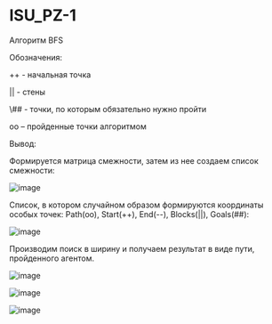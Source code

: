 # ISU_PZ-1
Алгоритм BFS

Обозначения:

++ - начальная точка

|| - стены

\\## - точки, по которым обязательно нужно пройти

оо – пройденные точки алгоритмом

Вывод:

Формируется матрица смежности, затем из нее создаем список смежности:

 ![image](https://user-images.githubusercontent.com/71024367/198890237-c2dcb25f-43af-46cf-a46b-c2a787381bca.png)
 
Список, в котором случайном образом формируются координаты особых точек: Path(oo), Start(++), End(--), Blocks(||), Goals(##):

 ![image](https://user-images.githubusercontent.com/71024367/198890245-25052524-1b11-43a1-b1b6-372e7e94661a.png)
 
Производим поиск в ширину и получаем результат в виде пути, пройденного агентом.

 ![image](https://user-images.githubusercontent.com/71024367/198890257-a4d42c34-186a-4ed6-a223-fccada6e7e41.png)
 
![image](https://user-images.githubusercontent.com/71024367/198890266-be716a4c-eacf-4a4e-8130-9f09a0aa901c.png)

![image](https://user-images.githubusercontent.com/71024367/198890274-0470b0e2-dab3-4c1d-8bc6-12b5bb37c975.png)
